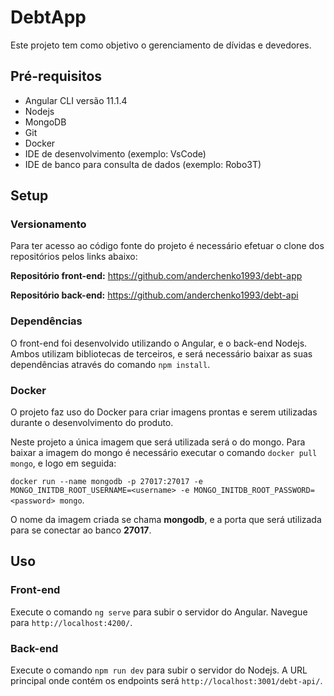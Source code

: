 # DebtApp

Este projeto tem como objetivo o gerenciamento de dívidas e devedores.

## Pré-requisitos

- Angular CLI versão 11.1.4
- Nodejs
- MongoDB
- Git
- Docker
- IDE de desenvolvimento (exemplo: VsCode)
- IDE de banco para consulta de dados (exemplo: Robo3T) 

## Setup

### Versionamento

Para ter acesso ao código fonte do projeto é necessário efetuar o clone dos repositórios pelos links abaixo:

**Repositório front-end:** https://github.com/anderchenko1993/debt-app

**Repositório back-end:** https://github.com/anderchenko1993/debt-api

### Dependências

O front-end foi desenvolvido utilizando o Angular, e o back-end Nodejs. Ambos utilizam bibliotecas de terceiros, e será necessário baixar as suas dependências através do comando `npm install`.

### Docker

O projeto faz uso do Docker para criar imagens prontas e serem utilizadas durante o desenvolvimento do produto.

Neste projeto a única imagem que será utilizada será o do mongo. Para baixar a imagem do mongo é necessário executar o comando `docker pull mongo`, e logo em seguida:

`docker run --name mongodb -p 27017:27017 -e MONGO_INITDB_ROOT_USERNAME=<username> -e MONGO_INITDB_ROOT_PASSWORD=<password> mongo`.

O nome da imagem criada se chama **mongodb**, e a porta que será utilizada para se conectar ao banco **27017**.

## Uso

### Front-end

Execute o comando `ng serve` para subir o servidor do Angular. Navegue para `http://localhost:4200/`. 

### Back-end

Execute o comando `npm run dev` para subir o servidor do Nodejs. A URL principal onde contém os endpoints será `http://localhost:3001/debt-api/`.

